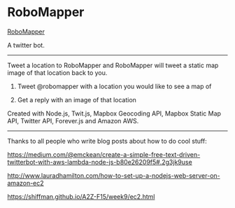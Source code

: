 # RoboMapper

[RoboMapper](http://twitter.com/robomapper)

A twitter bot.

---

Tweet a location to RoboMapper and RoboMapper will tweet a static map image of that location back to you.

1. Tweet @robomapper with a location you would like to see a map of

2. Get a reply with an image of that location

Created with Node.js, Twit.js, Mapbox Geocoding API, Mapbox Static Map API, Twitter API, Forever.js and Amazon AWS.

---

Thanks to all people who write blog posts about how to do cool stuff:

https://medium.com/@emckean/create-a-simple-free-text-driven-twitterbot-with-aws-lambda-node-js-b80e26209f5#.2g3jk9use

http://www.lauradhamilton.com/how-to-set-up-a-nodejs-web-server-on-amazon-ec2

https://shiffman.github.io/A2Z-F15/week9/ec2.html
